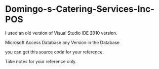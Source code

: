 # Domingo-s-Catering-Services-Inc-POS
I used an old version of Visual Studio IDE 2010 version.

Microsoft Access Database any Version in the Database

you can get this source code for your reference.

Take notes for your reference only.
